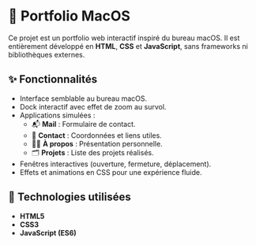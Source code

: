 # 🌟 Portfolio MacOS 

Ce projet est un portfolio web interactif inspiré du bureau macOS. Il est entièrement développé en **HTML**, **CSS** et **JavaScript**, sans frameworks ni bibliothèques externes.

## ✨ Fonctionnalités
- Interface semblable au bureau macOS.
- Dock interactif avec effet de zoom au survol.
- Applications simulées :
  - 📬 **Mail** : Formulaire de contact.
  - 📇 **Contact** : Coordonnées et liens utiles.
  - 👨‍💻 **À propos** : Présentation personnelle.
  - 🗂 **Projets** : Liste des projets réalisés.
- Fenêtres interactives (ouverture, fermeture, déplacement).
- Effets et animations en CSS pour une expérience fluide.

## 🚀 Technologies utilisées
- **HTML5**
- **CSS3**
- **JavaScript (ES6)**
